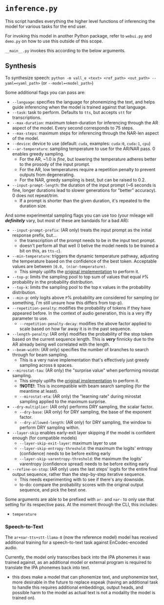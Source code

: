 # `inference.py`

This script handles everything the higher level functions of inferencing the model for various tasks for the end user.

For invoking this model in another Python package, refer to `webui.py` and `demo.py` on how to use this outside of this scope.

`__main__.py` invokes this according to the below arguments.

## Synthesis

To synthesize speech: `python -m vall_e <text> <ref_path> <out_path> --yaml=<yaml_path>` (or `--model=<model_path>`)

Some additional flags you can pass are:
* `--language`: specifies the language for phonemizing the text, and helps guide inferencing when the model is trained against that language.
* `--task`: task to perform. Defaults to `tts`, but accepts `stt` for transcriptions.
* `--max-duration`: maximum token-duration for inferencing through the AR aspect of the model. Every second corresponds to 75 steps.
* `--max-steps`: maximum steps for inferencing through the NAR-len aspect of the model.
* `--device`: device to use (default: `cuda`, examples: `cuda:0`, `cuda:1`, `cpu`)
* `--ar-temperature`: sampling temperature to use for the AR/NAR pass. 0 enables greedy sampling.
  * For the AR, ~1.0 is *fine*, but lowering the temperature adheres better to the prosody of the input prompt.
  * For the AR, low temperatures require a repetition penalty to prevent outputs from degenerating.
  * For the NAR, greedy sampling is best, but can be raised to 0.2.
* `--input-prompt-length`: the duration of the input prompt (~6 seconds is fine, longer durations lead to slower generations for "better" accuracy). 0 does not repeat/trim.
  * If a prompt is shorter than the given duration, it's repeated to the duration size.

And some experimental sampling flags you can use too (your mileage will ***definitely*** vary, but most of these are bandaids for a bad AR):
* `--input-prompt-prefix`: (AR only) treats the input prompt as the initial response prefix, but...
  * the transcription of the prompt needs to be in the input text prompt.
  * doesn't perform all that well (I belive the model needs to be trained a bit on this, as `tts-c`).
* `--min-temperature`: triggers the dynamic temperature pathway, adjusting the temperature based on the confidence of the best token. Acceptable values are between `[0.0, (n)ar-temperature)`.
  + This simply uplifts the [original implementation](https://github.com/kalomaze/koboldcpp/blob/dynamic-temp/llama.cpp#L5132) to perform it.
* `--top-p`: limits the sampling pool to top sum of values that equal `P`% probability in the probability distribution.
* `--top-k`: limits the sampling pool to the top `K` values in the probability distribution.
* `--min-p`: only logits above `P`% probability are considered for sampling (or something, I'm still unsure how this differs from top-p).
* `--repetition-penalty`: modifies the probability of tokens if they have appeared before. In the context of audio generation, this is a very iffy parameter to use.
  * `--repetition-penalty-decay`: modifies the above factor applied to scale based on how far away it is in the past sequence.
* `--length-penalty`: (AR only) modifies the probability of the stop token based on the current sequence length. This is ***very*** finnicky due to the AR already being well correlated with the length.
* `--beam-width`: (AR only) specifies the number of branches to search through for beam sampling.
  + This is a very naive implementation that's effectively just greedy sampling across `B` spaces.
* `--mirostat-tau`: (AR only) the "surprise value" when performing mirostat sampling.
  + This simply uplifts the [original implementation](https://github.com/basusourya/mirostat/blob/master/mirostat.py) to perform it.
  + **!**NOTE**!**: This is incompatible with beam search sampling (for the meantime at least).
  * `--mirostat-eta`: (AR only) the "learning rate" during mirostat sampling applied to the maximum surprise.
* `--dry-multiplier`: (AR only) performs DRY sampling, the scalar factor.
  * `--dry-base`: (AR only) for DRY sampling, the base of the exponent factor.
  * `--dry-allowed-length`: (AR only) for DRY sampling, the window to perform DRY sampling within.
* `--layer-skip` enables early-exit layer skipping if the model is confident enough (for compatible models)
  * `--layer-skip-exit-layer`: maximum layer to use
  * `--layer-skip-entropy-threshold`: the maximum the logits' entropy (confidence) needs to be before exiting early
  * `--layer-skip-varentropy-threshold`: the maximum the logits' varentropy (confidence spread) needs to be before exiting early
* `--refine-on-stop`: (AR only) uses the last steps' logits for the entire final output sequence, rather than the step-by-step iterative sequence.
  + This needs experimenting with to see if there's any downside.
  + to-do: compare the probability scores with the original output sequence, and pick the best one.

Some arguments are able to be prefixed with `ar-` and `nar-` to only use that setting for its respective pass. At the moment through the CLI, this includes:
* `temperature`

### Speech-to-Text

The `ar+nar-tts+stt-llama-8` (now the reference model) model has received additional training for a speech-to-text task against EnCodec-encoded audio.

Currently, the model only transcribes back into the IPA phonemes it was trained against, as an additional model or external program is required to translate the IPA phonemes back into text.
* this does make a model that can phonemize text, and unphonemize text, more desirable in the future to replace espeak (having an additional task to handle this requires additional embeddings, output heads, and possible harm to the model as actual text is not a modality the model is trained on).
